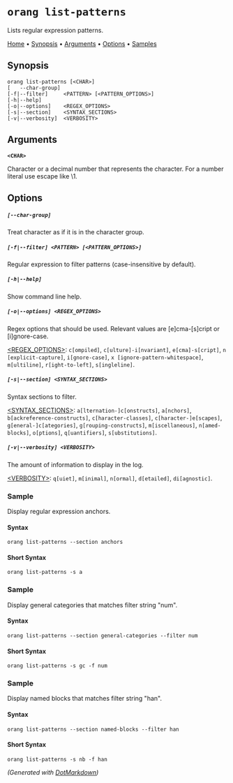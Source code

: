 ﻿# `orang list-patterns`

Lists regular expression patterns\.

[Home](README.md#readme) &#x2022; [Synopsis](#Synopsis) &#x2022; [Arguments](#Arguments) &#x2022; [Options](#Options) &#x2022; [Samples](#Samples)

## Synopsis

```
orang list-patterns [<CHAR>]
[   --char-group]
[-f|--filter]     <PATTERN> [<PATTERN_OPTIONS>]
[-h|--help]
[-o|--options]    <REGEX_OPTIONS>
[-s|--section]    <SYNTAX_SECTIONS>
[-v|--verbosity]  <VERBOSITY>
```

## Arguments

**`<CHAR>`**

Character or a decimal number that represents the character\. For a number literal use escape like \\1\.

## Options

##### `[--char-group]`

Treat character as if it is in the character group\.

##### `[-f|--filter] <PATTERN> [<PATTERN_OPTIONS>]`

Regular expression to filter patterns \(case\-insensitive by default\)\.

##### `[-h|--help]`

Show command line help\.

##### `[-o|--options] <REGEX_OPTIONS>`

Regex options that should be used\. Relevant values are \[e\]cma\-\[s\]cript or \[i\]gnore\-case\.

[\<REGEX_OPTIONS>](OptionValues.md#regex_options): `c[ompiled]`, `c[ulture]-i[nvariant]`, `e[cma]-s[cript]`, `n [explicit-capture]`, `i[gnore-case]`, `x [ignore-pattern-whitespace]`, `m[ultiline]`, `r[ight-to-left]`, `s[ingleline]`\.

##### `[-s|--section] <SYNTAX_SECTIONS>`

Syntax sections to filter\.

[\<SYNTAX_SECTIONS>](OptionValues.md#syntax_sections): `a[lternation-]c[onstructs]`, `a[nchors]`, `b[ackreference-constructs]`, `c[haracter-classes]`, `c[haracter-]e[scapes]`, `g[eneral-]c[ategories]`, `g[rouping-constructs]`, `m[iscellaneous]`, `n[amed-blocks]`, `o[ptions]`, `q[uantifiers]`, `s[ubstitutions]`\.

##### `[-v|--verbosity] <VERBOSITY>`

The amount of information to display in the log\.

[\<VERBOSITY>](OptionValues.md#verbosity): `q[uiet]`, `m[inimal]`, `n[ormal]`, `d[etailed]`, `di[agnostic]`\.

### Sample

Display regular expression anchors.

#### Syntax

```
orang list-patterns --section anchors
```

#### Short Syntax

```
orang list-patterns -s a
```

### Sample

Display general categories that matches filter string "num".

#### Syntax

```
orang list-patterns --section general-categories --filter num

```

#### Short Syntax

```
orang list-patterns -s gc -f num
```

### Sample

Display named blocks that matches filter string "han".

#### Syntax

```
orang list-patterns --section named-blocks --filter han

```

#### Short Syntax

```
orang list-patterns -s nb -f han
```

*\(Generated with [DotMarkdown](http://github.com/JosefPihrt/DotMarkdown)\)*